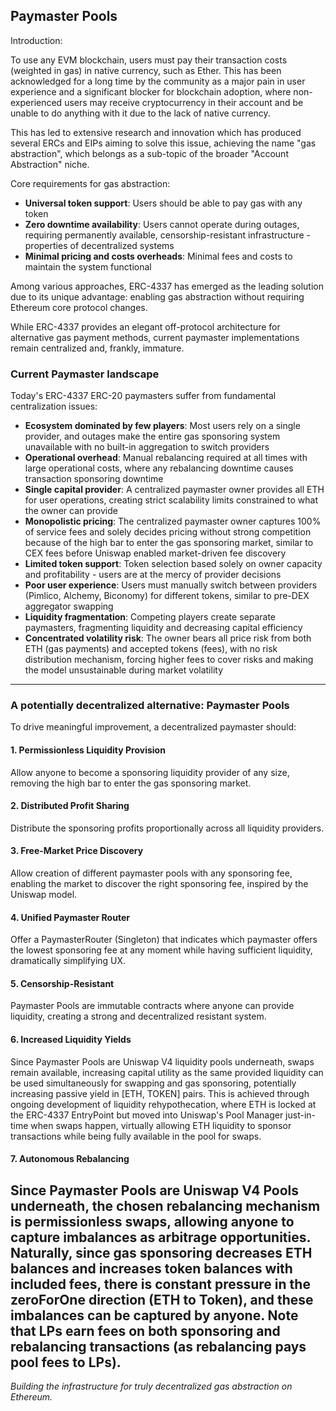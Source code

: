 ## Paymaster Pools

Introduction:

To use any EVM blockchain, users must pay their transaction costs (weighted in gas) in native currency, such as Ether.
This has been acknowledged for a long time by the community as a major pain in user experience and a significant blocker for blockchain
adoption, where non-experienced users may receive cryptocurrency in their account and be unable to do anything with it due to the 
lack of native currency. 

This has led to extensive research and innovation which has produced several ERCs and EIPs aiming to solve this issue, 
achieving the name "gas abstraction", which belongs as a sub-topic of the broader "Account Abstraction" niche. 

Core requirements for gas abstraction:

- **Universal token support**: Users should be able to pay gas with any token
- **Zero downtime availability**: Users cannot operate during outages, requiring permanently available, censorship-resistant infrastructure - properties of decentralized systems
- **Minimal pricing and costs overheads**: Minimal fees and costs to maintain the system functional

Among various approaches, ERC-4337 has emerged as the leading solution due to its unique advantage: enabling gas abstraction without requiring Ethereum core protocol changes.

While ERC-4337 provides an elegant off-protocol architecture for alternative gas payment methods, current paymaster implementations remain centralized and, frankly, immature. 

### Current Paymaster landscape

Today's ERC-4337 ERC-20 paymasters suffer from fundamental centralization issues:

- **Ecosystem dominated by few players**: Most users rely on a single provider, and outages make the entire gas sponsoring system unavailable with no built-in aggregation to switch providers
- **Operational overhead**: Manual rebalancing required at all times with large operational costs, where any rebalancing downtime causes transaction sponsoring downtime
- **Single capital provider**: A centralized paymaster owner provides all ETH for user operations, creating strict scalability limits constrained to what the owner can provide
- **Monopolistic pricing**: The centralized paymaster owner captures 100% of service fees and solely decides pricing without strong competition because of the high bar to enter the gas sponsoring market, similar to CEX fees before Uniswap enabled market-driven fee discovery
- **Limited token support**: Token selection based solely on owner capacity and profitability - users are at the mercy of provider decisions
- **Poor user experience**: Users must manually switch between providers (Pimlico, Alchemy, Biconomy) for different tokens, similar to pre-DEX aggregator swapping
- **Liquidity fragmentation**: Competing players create separate paymasters, fragmenting liquidity and decreasing capital efficiency
- **Concentrated volatility risk**: The owner bears all price risk from both ETH (gas payments) and accepted tokens (fees), with no risk distribution mechanism, forcing higher fees to cover risks and making the model unsustainable during market volatility

---

### A potentially decentralized alternative: Paymaster Pools

To drive meaningful improvement, a decentralized paymaster should:

#### **1. Permissionless Liquidity Provision**
Allow anyone to become a sponsoring liquidity provider of any size, removing the high bar to enter the gas sponsoring market.

#### **2. Distributed Profit Sharing**
Distribute the sponsoring profits proportionally across all liquidity providers.

#### **3. Free-Market Price Discovery**
Allow creation of different paymaster pools with any sponsoring fee, enabling the market to discover the right sponsoring fee, inspired by the Uniswap model.

#### **4. Unified Paymaster Router**
Offer a PaymasterRouter (Singleton) that indicates which paymaster offers the lowest sponsoring fee at any moment while having sufficient liquidity, dramatically simplifying UX.

#### **5. Censorship-Resistant**
Paymaster Pools are immutable contracts where anyone can provide liquidity, creating a strong and decentralized resistant system.

#### **6. Increased Liquidity Yields**
Since Paymaster Pools are Uniswap V4 liquidity pools underneath, swaps remain available, increasing capital utility as the same provided liquidity can be used simultaneously for swapping and gas sponsoring, potentially increasing passive yield in [ETH, TOKEN] pairs. This is achieved through ongoing development of liquidity rehypothecation, where ETH is locked at the ERC-4337 EntryPoint but moved into Uniswap's Pool Manager just-in-time when swaps happen, virtually allowing ETH liquidity to sponsor transactions while being fully available in the pool for swaps.

#### **7. Autonomous Rebalancing**
Since Paymaster Pools are Uniswap V4 Pools underneath, the chosen rebalancing mechanism is permissionless swaps, allowing anyone to capture imbalances as arbitrage opportunities. Naturally, since gas sponsoring decreases ETH balances and increases token balances with included fees, there is constant pressure in the zeroForOne direction (ETH to Token), and these imbalances can be captured by anyone. Note that LPs earn fees on both sponsoring and rebalancing transactions (as rebalancing pays pool fees to LPs).
---

*Building the infrastructure for truly decentralized gas abstraction on Ethereum.*
